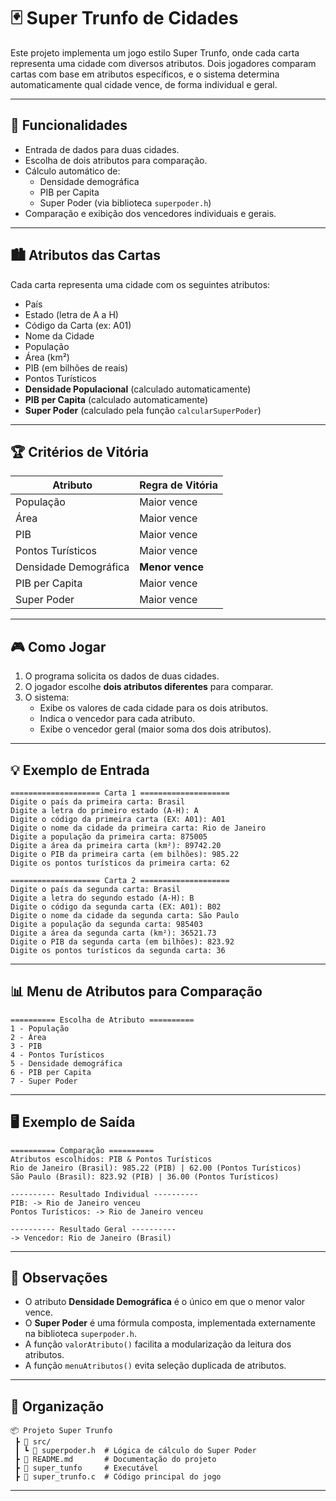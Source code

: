 
# 🃏 Super Trunfo de Cidades

Este projeto implementa um jogo estilo Super Trunfo, onde cada carta representa uma cidade com diversos atributos. Dois jogadores comparam cartas com base em atributos específicos, e o sistema determina automaticamente qual cidade vence, de forma individual e geral.

---

## 🚀 Funcionalidades

- Entrada de dados para duas cidades.
- Escolha de dois atributos para comparação.
- Cálculo automático de:
  - Densidade demográfica
  - PIB per Capita
  - Super Poder (via biblioteca `superpoder.h`)
- Comparação e exibição dos vencedores individuais e gerais.

---

## 🏙️ Atributos das Cartas

Cada carta representa uma cidade com os seguintes atributos:

- País
- Estado (letra de A a H)
- Código da Carta (ex: A01)
- Nome da Cidade
- População
- Área (km²)
- PIB (em bilhões de reais)
- Pontos Turísticos
- **Densidade Populacional** (calculado automaticamente)
- **PIB per Capita** (calculado automaticamente)
- **Super Poder** (calculado pela função `calcularSuperPoder`)

---

## 🏆 Critérios de Vitória

| Atributo               | Regra de Vitória       |
|------------------------|------------------------|
| População              | Maior vence            |
| Área                   | Maior vence            |
| PIB                    | Maior vence            |
| Pontos Turísticos      | Maior vence            |
| Densidade Demográfica  | **Menor vence**        |
| PIB per Capita         | Maior vence            |
| Super Poder            | Maior vence            |

---

## 🎮 Como Jogar

1. O programa solicita os dados de duas cidades.
2. O jogador escolhe **dois atributos diferentes** para comparar.
3. O sistema:
   - Exibe os valores de cada cidade para os dois atributos.
   - Indica o vencedor para cada atributo.
   - Exibe o vencedor geral (maior soma dos dois atributos).

---

## 💡 Exemplo de Entrada

```
==================== Carta 1 ====================
Digite o país da primeira carta: Brasil
Digite a letra do primeiro estado (A-H): A
Digite o código da primeira carta (EX: A01): A01
Digite o nome da cidade da primeira carta: Rio de Janeiro
Digite a população da primeira carta: 875005
Digite a área da primeira carta (km²): 89742.20
Digite o PIB da primeira carta (em bilhões): 985.22
Digite os pontos turísticos da primeira carta: 62

==================== Carta 2 ====================
Digite o país da segunda carta: Brasil
Digite a letra do segundo estado (A-H): B
Digite o código da segunda carta (EX: A01): B02
Digite o nome da cidade da segunda carta: São Paulo
Digite a população da segunda carta: 985403
Digite a área da segunda carta (km²): 36521.73
Digite o PIB da segunda carta (em bilhões): 823.92
Digite os pontos turísticos da segunda carta: 36
```

---

## 📊 Menu de Atributos para Comparação

```
========== Escolha de Atributo ==========
1 - População
2 - Área
3 - PIB
4 - Pontos Turísticos
5 - Densidade demográfica
6 - PIB per Capita
7 - Super Poder
```

---

## 🖥️ Exemplo de Saída

```
========== Comparação ==========
Atributos escolhidos: PIB & Pontos Turísticos
Rio de Janeiro (Brasil): 985.22 (PIB) | 62.00 (Pontos Turísticos)
São Paulo (Brasil): 823.92 (PIB) | 36.00 (Pontos Turísticos)

---------- Resultado Individual ----------
PIB: -> Rio de Janeiro venceu
Pontos Turísticos: -> Rio de Janeiro venceu

---------- Resultado Geral ----------
-> Vencedor: Rio de Janeiro (Brasil)
```

---

## 🧠 Observações

- O atributo **Densidade Demográfica** é o único em que o menor valor vence.
- O **Super Poder** é uma fórmula composta, implementada externamente na biblioteca `superpoder.h`.
- A função `valorAtributo()` facilita a modularização da leitura dos atributos.
- A função `menuAtributos()` evita seleção duplicada de atributos.

---

## 📁 Organização

```
📦 Projeto Super Trunfo
 ┣ 📂 src/
 ┃ ┗ 📄 superpoder.h  # Lógica de cálculo do Super Poder
 ┣ 📄 README.md       # Documentação do projeto
 ┣ 📄 super_tunfo     # Executável
 ┣ 📄 super_trunfo.c  # Código principal do jogo
```

---